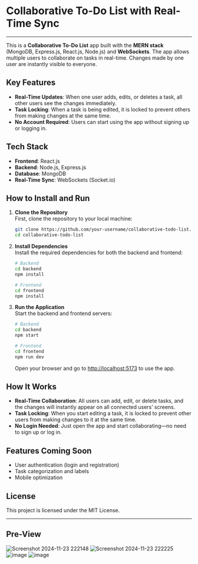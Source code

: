 

# Collaborative To-Do List with Real-Time Sync
---

This is a **Collaborative To-Do List** app built with the **MERN stack** (MongoDB, Express.js, React.js, Node.js) and **WebSockets**. The app allows multiple users to collaborate on tasks in real-time. Changes made by one user are instantly visible to everyone.

## Key Features

- **Real-Time Updates**: When one user adds, edits, or deletes a task, all other users see the changes immediately.
- **Task Locking**: When a task is being edited, it is locked to prevent others from making changes at the same time.
- **No Account Required**: Users can start using the app without signing up or logging in.

## Tech Stack

- **Frontend**: React.js
- **Backend**: Node.js, Express.js
- **Database**: MongoDB
- **Real-Time Sync**: WebSockets (Socket.io)

## How to Install and Run

1. **Clone the Repository**  
   First, clone the repository to your local machine:

   ```bash
   git clone https://github.com/your-username/collaborative-todo-list.git
   cd collaborative-todo-list
   ```

2. **Install Dependencies**  
   Install the required dependencies for both the backend and frontend:

   ```bash
   # Backend
   cd backend
   npm install

   # Frontend
   cd frontend
   npm install
   ```
3. **Run the Application**  
   Start the backend and frontend servers:

   ```bash
   # Backend
   cd backend
   npm start

   # Frontend
   cd frontend
   npm run dev
   ```

   Open your browser and go to [http://localhost:5173](http://localhost:5173) to use the app.

## How It Works

- **Real-Time Collaboration**: All users can add, edit, or delete tasks, and the changes will instantly appear on all connected users’ screens.
- **Task Locking**: When you start editing a task, it is locked to prevent other users from making changes to it at the same time.
- **No Login Needed**: Just open the app and start collaborating—no need to sign up or log in.

## Features Coming Soon

- User authentication (login and registration)
- Task categorization and labels
- Mobile optimization

## License

This project is licensed under the MIT License.

---
## Pre-View


![Screenshot 2024-11-23 222148](https://github.com/user-attachments/assets/9b743fa0-857a-4dce-983b-39efd8ffafac)
![Screenshot 2024-11-23 222225](https://github.com/user-attachments/assets/ac4dd996-7d3d-4fc9-8217-849ff3bce08f)
![image](https://github.com/user-attachments/assets/bd27625a-247d-4e8e-8dae-e8f183f87df8)
![image](https://github.com/user-attachments/assets/ad9cc2f3-e6aa-4b5a-be61-b25e34778dcb)

